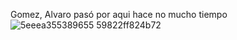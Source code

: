Gomez, Alvaro pasó por aqui hace no mucho tiempo
![5eeea355389655 59822ff824b72](https://github.com/JoseGomez23/ControlDeVersions/assets/147045272/97b98975-eb57-4b58-b9e0-c1456e802f6f)
